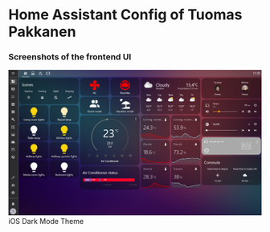 # Home Assistant Config of Tuomas Pakkanen

### Screenshots of the frontend UI

![Lovelace UI](screenshots/06092020.png)
iOS Dark Mode Theme